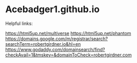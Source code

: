 # Acebadger1.github.io

Helpful links:

https://html5up.net/multiverse
https://html5up.net/phantom
https://domains.google.com/m/registrar/search?searchTerm=robertgirdner.io&hl=en
https://www.godaddy.com/domainsearch/find?checkAvail=1&tmskey=&domainToCheck=robertgirdner.com
